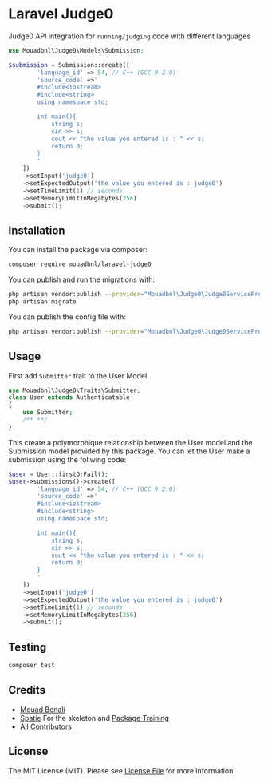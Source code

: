 # Laravel Judge0
Judge0 API integration for `running/judging` code with different languages
```php
use Mouadbnl\Judge0\Models\Submission;

$submission = Submission::create([
        'language_id' => 54, // C++ (GCC 9.2.0)
        'source_code' =>'
        #include<iostream>
        #include<string>
        using namespace std;

        int main(){
            string s;
            cin >> s;
            cout << "the value you entered is : " << s;
            return 0;
        }
        '
    ])
    ->setInput('judge0')
    ->setExpectedOutput('the value you entered is : judge0')
    ->setTimeLimit(1) // seconds
    ->setMemoryLimitInMegabytes(256)
    ->submit();
```

## Installation

You can install the package via composer:

```bash
composer require mouadbnl/laravel-judge0
```
You can publish and run the migrations with:

```bash
php artisan vendor:publish --provider="Mouadbnl\Judge0\Judge0ServiceProvider" --tag="judge0-migrations"
php artisan migrate
```

You can publish the config file with:
```bash
php artisan vendor:publish --provider="Mouadbnl\Judge0\Judge0ServiceProvider" --tag="judge0-config"
```

## Usage

First add ```Submitter``` trait to the User Model.

```php
use Mouadbnl\Judge0\Traits\Submitter;
class User extends Authenticatable
{
    use Submitter;
    /** **/
}
```

This create a polymorphique relationship between the User model and the Submission model provided by this package.
You can let the User make a submission using the follwing code:

```php
$user = User::firstOrFail();
$user->submissions()->create([
        'language_id' => 54, // C++ (GCC 9.2.0)
        'source_code' =>'
        #include<iostream>
        #include<string>
        using namespace std;

        int main(){
            string s;
            cin >> s;
            cout << "the value you entered is : " << s;
            return 0;
        }
        '
    ])
    ->setInput('judge0')
    ->setExpectedOutput('the value you entered is : judge0')
    ->setTimeLimit(1) // seconds
    ->setMemoryLimitInMegabytes(256)
    ->submit();
```

## Testing

```bash
composer test
```

## Credits

- [Mouad Benali](https://github.com/MouadBNL)
- [Spatie](https://github.com/spatie) For the skeleton and [Package Training](https://laravelpackage.training/)
- [All Contributors](../../contributors)

## License

The MIT License (MIT). Please see [License File](LICENSE.md) for more information.